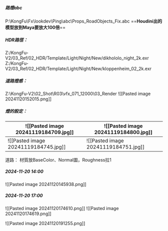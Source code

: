 ##### 路燈abc  
P:\KongFu\Fx\lookdev\Ping\abc\Props_RoadObjects_Fix.abc
==**Houdini出的模型放到Maya要放大100倍**==

##### HDR路徑：
Z:/KongFu-V2/03_Ref/02_HDR/Template/Light/Night/New/dikhololo_night_2k.exr
Z:/KongFu-V2/03_Ref/02_HDR/Template/Light/Night/New/kloppenheim_02_2k.exr

##### 道路燈感：
Z:\KongFu-V2\02_Shot\R03\vfx_071_12000\03_Render
![[Pasted image 20241120152015.png]]

##### 燈的設定：

| ![[Pasted image 20241119184709.jpg]] | ![[Pasted image 20241119184800.jpg]] |
| ------------------------------------ | ------------------------------------ |
| ![[Pasted image 20241119184745.jpg]] | ![[Pasted image 20241119184751.jpg]] |

道路：
材質放BaseColor、Normal圖，Roughness拉1

##### 2024-11-20 14:00
![[Pasted image 20241120145938.png]]

##### 2024-11-20 17:00
![[Pasted image 20241120174610.png]]
![[Pasted image 20241120174619.png]]

![[Pasted image 20241120191255.png]]